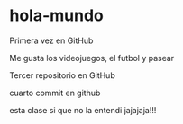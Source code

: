 # hola-mundo

Primera vez en GitHub

Me gusta los videojuegos, el futbol y pasear

Tercer repositorio en GitHub

cuarto commit en github

esta clase si que no la entendi jajajaja!!!
